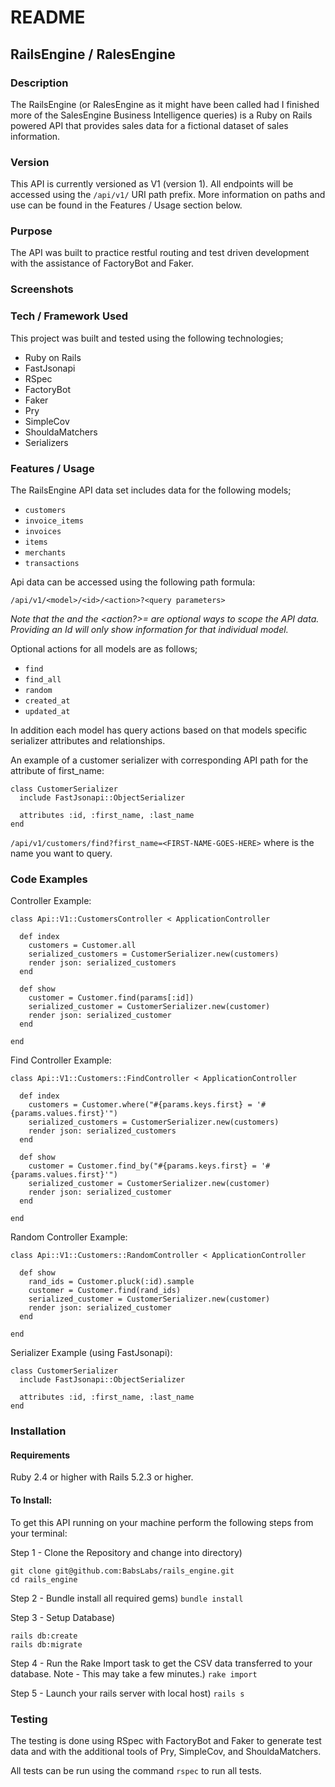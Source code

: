 # README

## RailsEngine / RalesEngine

### Description

The RailsEngine (or RalesEngine as it might have been called had I finished more of the SalesEngine Business Intelligence queries) is a Ruby on Rails powered API that provides sales data for a fictional dataset of sales information.

### Version

This API is currently versioned as V1 (version 1). All endpoints will be accessed using the `/api/v1/` URI path prefix. More information on paths and use can be found in the Features / Usage section below.

### Purpose

The API was built to practice restful routing and test driven development with the assistance of FactoryBot and Faker.

### Screenshots


### Tech / Framework Used

This project was built and tested using the following technologies;

* Ruby on Rails
* FastJsonapi
* RSpec
* FactoryBot
* Faker
* Pry
* SimpleCov
* ShouldaMatchers
* Serializers

### Features / Usage
The RailsEngine API data set includes data for the following models;

* `customers`
* `invoice_items`
* `invoices`
* `items`
* `merchants`
* `transactions`

Api data can be accessed using the following path formula:

`/api/v1/<model>/<id>/<action>?<query parameters>`

 *Note that the <id> and the <action?>=<query parameters> are optional ways to scope the API data. Providing an Id will only show information for that individual model.*

Optional actions for all models are as follows;
* `find`
* `find_all`
* `random`
* `created_at`
* `updated_at`

In addition each model has query actions based on that models specific serializer attributes and relationships.

An example of a customer serializer with corresponding API path for the attribute of first_name:

```
class CustomerSerializer
  include FastJsonapi::ObjectSerializer

  attributes :id, :first_name, :last_name
end
```

`/api/v1/customers/find?first_name=<FIRST-NAME-GOES-HERE>` where <FIRST-NAME-GOES-HERE> is the name you want to query.

### Code Examples

Controller Example:
```
class Api::V1::CustomersController < ApplicationController

  def index
    customers = Customer.all
    serialized_customers = CustomerSerializer.new(customers)
    render json: serialized_customers
  end

  def show
    customer = Customer.find(params[:id])
    serialized_customer = CustomerSerializer.new(customer)
    render json: serialized_customer
  end

end
```

Find Controller Example:
```
class Api::V1::Customers::FindController < ApplicationController

  def index
    customers = Customer.where("#{params.keys.first} = '#{params.values.first}'")
    serialized_customers = CustomerSerializer.new(customers)
    render json: serialized_customers
  end

  def show
    customer = Customer.find_by("#{params.keys.first} = '#{params.values.first}'")
    serialized_customer = CustomerSerializer.new(customer)
    render json: serialized_customer
  end

end
```

Random Controller Example:
```
class Api::V1::Customers::RandomController < ApplicationController

  def show
    rand_ids = Customer.pluck(:id).sample
    customer = Customer.find(rand_ids)
    serialized_customer = CustomerSerializer.new(customer)
    render json: serialized_customer
  end

end
```

Serializer Example (using FastJsonapi):
```
class CustomerSerializer
  include FastJsonapi::ObjectSerializer

  attributes :id, :first_name, :last_name
end
```

### Installation

#### Requirements
Ruby 2.4 or higher with Rails 5.2.3 or higher.

#### To Install:
To get this API running on your machine perform the following steps from your terminal:

Step 1 - Clone the Repository and change into directory)
```
git clone git@github.com:BabsLabs/rails_engine.git
cd rails_engine
```

Step 2 - Bundle install all required gems)
`bundle install`

Step 3 - Setup Database)
```
rails db:create
rails db:migrate
```

Step 4 - Run the Rake Import task to get the CSV data transferred to your database. Note - This may take a few minutes.)
`rake import`

Step 5 - Launch your rails server with local host)
`rails s`


### Testing

The testing is done using RSpec with FactoryBot and Faker to generate test data and with the additional tools of Pry, SimpleCov, and ShouldaMatchers.

All tests can be run using the command `rspec` to run all tests.

